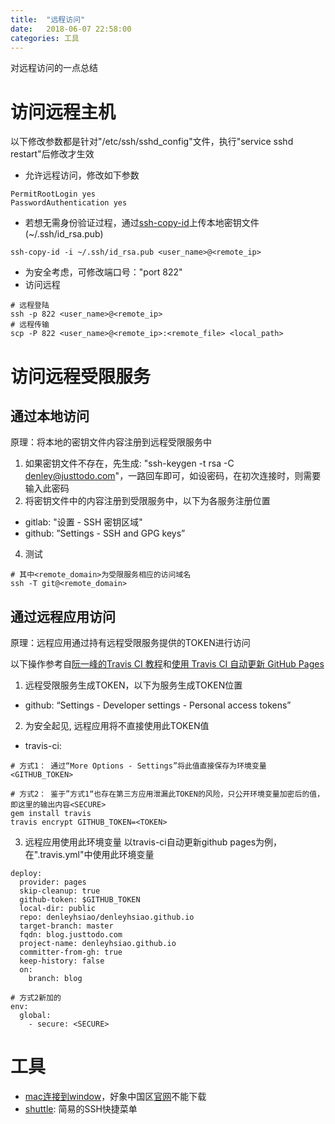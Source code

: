 ```yaml
---
title:  "远程访问"
date:   2018-06-07 22:58:00
categories: 工具
---
```


对远程访问的一点总结

<!-- More -->

# 访问远程主机
以下修改参数都是针对"/etc/ssh/sshd_config"文件，执行"service sshd restart"后修改才生效
* 允许远程访问，修改如下参数
```
PermitRootLogin yes
PasswordAuthentication yes
```

* 若想无需身份验证过程，通过[ssh-copy-id](https://gist.github.com/denleyhsiao/411ac2829bfbe34f24a41088387f6dbe)上传本地密钥文件(~/.ssh/id_rsa.pub)
```
ssh-copy-id -i ~/.ssh/id_rsa.pub <user_name>@<remote_ip>
```

* 为安全考虑，可修改端口号："port 822"
* 访问远程
```
# 远程登陆
ssh -p 822 <user_name>@<remote_ip>
# 远程传输
scp -P 822 <user_name>@<remote_ip>:<remote_file> <local_path>
```

# 访问远程受限服务
## 通过本地访问
原理：将本地的密钥文件内容注册到远程受限服务中
1. 如果密钥文件不存在，先生成: "ssh-keygen -t rsa -C denley@justtodo.com"，一路回车即可，如设密码，在初次连接时，则需要输入此密码
3. 将密钥文件中的内容注册到受限服务中，以下为各服务注册位置
  - gitlab: "设置 - SSH 密钥区域"
  - github: ”Settings - SSH and GPG keys”
4. 测试
```
# 其中<remote_domain>为受限服务相应的访问域名
ssh -T git@<remote_domain>
```

## 通过远程应用访问
原理：远程应用通过持有远程受限服务提供的TOKEN进行访问

以下操作参考自[阮一峰的Travis CI 教程](http://www.ruanyifeng.com/blog/2017/12/travis_ci_tutorial.html)和[使用 Travis CI 自动更新 GitHub Pages](https://notes.iissnan.com/2016/publishing-github-pages-with-travis-ci/)
1. 远程受限服务生成TOKEN，以下为服务生成TOKEN位置
  - github: “Settings - Developer settings - Personal access tokens”
2. 为安全起见, 远程应用将不直接使用此TOKEN值
  - travis-ci:

  ```
  # 方式1： 通过“More Options - Settings”将此值直接保存为环境变量<GITHUB_TOKEN>

  # 方式2： 鉴于”方式1“也存在第三方应用泄漏此TOKEN的风险，只公开环境变量加密后的值，即这里的输出内容<SECURE>
  gem install travis
  travis encrypt GITHUB_TOKEN=<TOKEN>
  ```
3. 远程应用使用此环境变量
以travis-ci自动更新github pages为例，在".travis.yml"中使用此环境变量

```
deploy:
  provider: pages
  skip-cleanup: true
  github-token: $GITHUB_TOKEN
  local-dir: public
  repo: denleyhsiao/denleyhsiao.github.io
  target-branch: master
  fqdn: blog.justtodo.com
  project-name: denleyhsiao.github.io
  committer-from-gh: true
  keep-history: false
  on:
    branch: blog

# 方式2新加的
env:
  global:
    - secure: <SECURE>
```

# 工具
* [mac连接到window](https://blog.csdn.net/ytangdigl/article/details/78941783)，好象中国区[官网](https://github.com/fitztrev/shuttle/releases)不能下载
* [shuttle](https://github.com/fitztrev/shuttle/releases): 简易的SSH快捷菜单